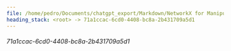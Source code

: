 ```yaml
---
file: /home/pedro/Documents/chatgpt_export/Markdown/NetworkX for Manipulating ASTs.md
heading_stack: <root> -> 71a1ccac-6cd0-4408-bc8a-2b431709a5d1
---
```

###### 71a1ccac-6cd0-4408-bc8a-2b431709a5d1
